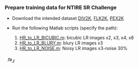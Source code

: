 ### Prepare training data for NTIRE SR Challenge

* Download the intended dataset [DIV2K](https://data.vision.ee.ethz.ch/cvl/DIV2K/), [FLK2K](), [PEX2K]()

* Run the following Matlab scripts (specify the path):
  1. [HR_to_LR_BICUBIC.m](): bicubic LR images x2, x3, x4, x8
  2. [HR_to_LR_BLURY.m](): blury LR images x3
  3. [HR_to_LR_NOISE.m](): Noisy LR images x3-noise 30%



##### 「®️」

  
